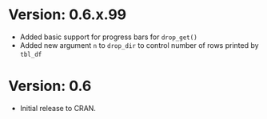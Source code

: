 Version: 0.6.x.99
==================
* Added basic support for progress bars for `drop_get()`
* Added new argument `n` to `drop_dir` to control number of rows printed by `tbl_df`

Version: 0.6
===============
* Initial release to CRAN.

